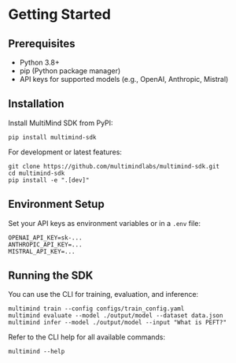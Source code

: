 # Getting Started

## Prerequisites
- Python 3.8+
- pip (Python package manager)
- API keys for supported models (e.g., OpenAI, Anthropic, Mistral)

## Installation
Install MultiMind SDK from PyPI:

```
pip install multimind-sdk
```

For development or latest features:
```
git clone https://github.com/multimindlabs/multimind-sdk.git
cd multimind-sdk
pip install -e ".[dev]"
```

## Environment Setup
Set your API keys as environment variables or in a `.env` file:

```
OPENAI_API_KEY=sk-...
ANTHROPIC_API_KEY=...
MISTRAL_API_KEY=...
```

## Running the SDK
You can use the CLI for training, evaluation, and inference:

```
multimind train --config configs/train_config.yaml
multimind evaluate --model ./output/model --dataset data.json
multimind infer --model ./output/model --input "What is PEFT?"
```

Refer to the CLI help for all available commands:
```
multimind --help
``` 